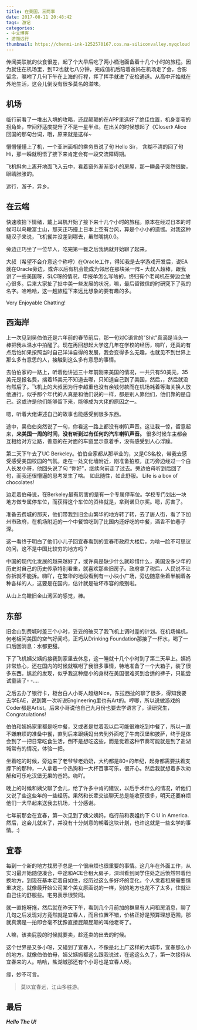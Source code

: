 ```yaml
---
title: 在美国，三两事
date: 2017-08-11 20:48:42
tags: 游记
categories: 
- 中文博客
- 游而远行
thumbnail: https://chenmi-ink-1252570167.cos.na-siliconvalley.myqcloud.com/21.jpg
---
```



传闻美联航的伙食很差，起了个大早后吃了两小桶泡面备着十几个小时的旅程。因为就住在机场里，到T2也就七八分钟，完成值机后陪着爸妈在机场走了会，合影留念，嘱咐了几句下午在上海的行程，挥了挥手就进了安检通道。从高中开始就在外地生活，这会儿倒没有很多莫名的滋味。

## 机场
临行前看了一堆出入境的攻略，还屁颠颠的在APP里选好了绝佳位置，机身变窄的拐角处，空间舒适度提升了不是一星半点。在出关的时候想起了《Closer》 Alice回国的那句台词，哦，原来就是这样~

懵懵懂懂上了机，一个亚洲面相的乘务员说了句 Hello Sir， 含糊不清的回了句Hi，那一瞬就明悟了接下来肯定会有一段交流障碍期。

飞机斜向上离开地面飞入云中，看着窗外渐渐变小的房屋，那一瞬鼻子突然很酸，眼睛胀胀的。

远行，游子，异乡。

<!--more-->
## 在云端

快速收拾下情绪，戴上耳机开始了接下来十几个小时的旅程。原本在经过日本的时候可以鸟瞰富士山，那天正巧撞上日本上空有台风，算是个小小的遗憾。对我这种糙汉子来说，飞机餐并没差到哪去，虽然嘴挑0.0。

旁边正巧坐了一位华人，吃完第一餐之后我俩就开始聊了起来。

大叔（希望不会介意这个称呼）在Oracle工作，得知我是去学游戏开发后，说EA就在Oracle旁边，或许以后有机会能成为邻居在那块呆一阵~ 大叔人超棒，跟我讲了一些美国呀，SLC呀的情况，申报单怎么写啥的，终归有个老司机在旁边会放心很多。后来大家扯了扯中美一些发展的状况，嘛，最后留微信的时研究下了我的名字。哈哈哈，这一趟旅程下来远比想象的要有趣的多。 


Very Enjoyable Chatting!

## 西海岸

上一次见到吴伯伯还是六年前的春节前后，那一句对C语言的"Shit"真滴是当头一棒把我从温水中拍醒了。现在再回想起大学这几年在学校的经历，嗨吖，还真的有点后怕如果按照当时自己洋洋自得的发展，我会变得多么无趣，也就见不到世界上那么多有意思的人，接触到这么多有意思的事情。

去伯伯家的一路上，听着他讲述三十年前刚来美国的情况，一共只有50美元，35美元是报名费，揣着15美元不知道去哪，只知道自己到了美国，然后，，然后就没有然后了。飞机上的大叔因为行李超重也没有余钱付款而在机场耗着等海关换人放他通行，似乎那个年代的人真是和他们说的一样，都是别人靠他们，他们靠的是自己。这或许是他们能够留下来，能够成为大佬的原因之一。

嗯，听着大佬讲述自己的故事也能感受到很多东西。

途中，吴伯伯突然说了一句，你看这一路上都没有喇叭声音。这让我一惊，留意起来，**来美国一周的时间，没有听到过有任何的汽车喇叭声音。** 很多时候车主都会互相给对方让路，善意的在对面的车窗里示意着手，没有感受到人心浮躁。

第二天下午去了UC Berkeley。伯伯全家都从那毕业的，又是CS名校，带我去感受感受美国校园的气氛。走在一处文化墙附近，刚准备拍照，正巧旁边经过一个白人长发小哥，他回头说了句 “你好”，继续向前走了过去。旁边伯母听到后回了句，而我还很懵逼的思考发生了啥。 如此随性，如此舒服。 Life is a box of chocolates!

边走着伯母说，在Berkeley最有厉害的是有一个专属停车位。学校专门划出一块地方做专属停车位，而获得这个车位的资格就是，拿到诺贝尔奖。嗯，厉害了。

准备去费城的那天，他们带我到旧金山繁华的地方转了转，去了唐人街，看了下加州市政府，在机场附近的一个中餐馆吃到了比国内还好吃的中餐，酒香不怕巷子深。

这一看终于明白了他们小儿子回宜春看到的宜春市政府大楼后，为啥一脸不可思议的问，这不是中国比较穷的地方吗？

中国的现代化发展的越来越好了，或许真是缺少什么就珍惜什么，美国没多少年的历史对自己的历史传承特别看重，就喜欢那些旧房子。政府拿了税后，人民说不让你拆就不能拆。嗨吖，在繁华的地段看到有一小块小广场，旁边随意坐着半躺着各种各样的人，这要是在国内，估计就是破坏市容的级别啦。

从山上鸟瞰旧金山湾区的感觉，棒。

## 东部

旧金山到费城时差三个小时，妥妥的破灭了我飞机上调时差的计划。在机场候机，何老板问美国的空气好闻吗，正巧从Drinking Foundation那接了一杯水，喝了一口后回消息：水都更甜。

下了飞机姨父姨妈接我到家里去休息，这一睡就十几个小时到了第二天早上。姨妈非常热心，还在国内的时候就嘱咐了我很多事情，特地准备了一个大箱子，装了很多东西。尴尬的发现，似乎我这种瘦小的身材在美国很难买到合适的裤子，只能尝试童装了- -....

之后去办了银行卡，柜台白人小哥人超级Nice，东拉西扯的聊了很多，得知我要去学EAE，说到第一次听说Engineering里也有Art的。哼唧，所以说做游戏的Coder都是Artist。后来小哥说他自己九月份也要去学语言了，读研究生，Congratulations!

伯伯和姨妈家里都是吃中餐，又或者是觉着我以后可能很难吃到中餐了，所以一直不嫌麻烦的准备中餐，直到后来跟姨妈出去到外面吃了牛肉汉堡和披萨，终于是体会到了一把日常吃食生活，倒不是想吃这些，而是觉着这种节奏可能就是到了盐湖城常有的情况，体验一把。

坐着吃的时候，旁边来了老爷爷老奶奶，大约都是80+的年纪，起身都需要扶着支撑下的那种，一人拿着一个热狗和一大杯百事可乐，很开心。然后我就想着多次劝解和可乐吃汉堡无果的爸妈。嗨吖。

晚上的时候和姨父聊了会儿，给了许多中肯的建议，以后手术什么的情况，听他们又说了些这些年的一些经历。果然和长辈交谈聊天总是能收获很多，明天还要麻烦他们一大早起来送我去机场，十分感谢。

七年前那会在宜春，第一次见到了姨父姨妈，临行前和表姐约下 C U in America. 然后，这会儿就来了，并没有十分刻意的朝着这块计划，也许这就是一些玄学的事情。:)

## 宜春

每到一个新的地方找房子总是一个很麻烦也很重要的事情。这几年在外面工作，从实习最开始随便凑合，中途和ACE合租大房子，深圳看到同学住处之后愤然带着他换地方，到现在基本定着自如住，经历过这么多好坏的变化，个人觉着租房需要慎重决定。就像最开始公司某个美女原画说的一样，别的地方也花不了太多，住就让自己住的舒服些。宅男表示很赞同。

就一直拖呀拖，然后就在昨天下午，看到几个月前加的群里有人问租房消息，聊了几句之后发现对方竟然就是宜春人，而且位置不错，价格正好是预算理想范围，那就真滴是一拍即合毫不犹豫直接屁颠屁颠的叫他老哥了。

人嘛，该卖屁股的时候就要卖，趁还卖的出去的时候。

这个世界是又多小呀，又碰到了宜春人，不像是北上广这样的大城市，宜春那么小的地方。就像伯伯伯母，姨父姨妈都这么跟我说过，在这这么久了，第一次接待从宜春来的人。哈哈，盐湖城那还有个小哥也是宜春人呀。

缘，妙不可言。

> 莫以宜春远，江山多胜游。

## 最后

***Hello The U!***